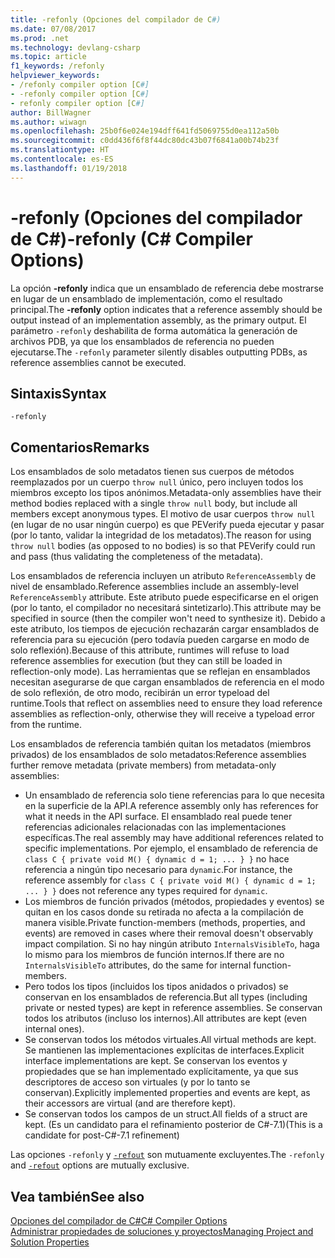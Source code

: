 ```yaml
---
title: -refonly (Opciones del compilador de C#)
ms.date: 07/08/2017
ms.prod: .net
ms.technology: devlang-csharp
ms.topic: article
f1_keywords: /refonly
helpviewer_keywords:
- /refonly compiler option [C#]
- -refonly compiler option [C#]
- refonly compiler option [C#]
author: BillWagner
ms.author: wiwagn
ms.openlocfilehash: 25b0f6e024e194dff641fd5069755d0ea112a50b
ms.sourcegitcommit: c0dd436f6f8f44dc80dc43b07f6841a00b74b23f
ms.translationtype: HT
ms.contentlocale: es-ES
ms.lasthandoff: 01/19/2018
---
```

# <a name="-refonly-c-compiler-options"></a><span data-ttu-id="62ce0-102">-refonly (Opciones del compilador de C#)</span><span class="sxs-lookup"><span data-stu-id="62ce0-102">-refonly (C# Compiler Options)</span></span>

<span data-ttu-id="62ce0-103">La opción **-refonly** indica que un ensamblado de referencia debe mostrarse en lugar de un ensamblado de implementación, como el resultado principal.</span><span class="sxs-lookup"><span data-stu-id="62ce0-103">The **-refonly** option indicates that a reference assembly should be output instead of an implementation assembly, as the primary output.</span></span> <span data-ttu-id="62ce0-104">El parámetro `-refonly` deshabilita de forma automática la generación de archivos PDB, ya que los ensamblados de referencia no pueden ejecutarse.</span><span class="sxs-lookup"><span data-stu-id="62ce0-104">The `-refonly` parameter silently disables outputting PDBs, as reference assemblies cannot be executed.</span></span>

## <a name="syntax"></a><span data-ttu-id="62ce0-105">Sintaxis</span><span class="sxs-lookup"><span data-stu-id="62ce0-105">Syntax</span></span>

```console
-refonly
```

## <a name="remarks"></a><span data-ttu-id="62ce0-106">Comentarios</span><span class="sxs-lookup"><span data-stu-id="62ce0-106">Remarks</span></span>

<span data-ttu-id="62ce0-107">Los ensamblados de solo metadatos tienen sus cuerpos de métodos reemplazados por un cuerpo `throw null` único, pero incluyen todos los miembros excepto los tipos anónimos.</span><span class="sxs-lookup"><span data-stu-id="62ce0-107">Metadata-only assemblies have their method bodies replaced with a single `throw null` body, but include all members except anonymous types.</span></span> <span data-ttu-id="62ce0-108">El motivo de usar cuerpos `throw null` (en lugar de no usar ningún cuerpo) es que PEVerify pueda ejecutar y pasar (por lo tanto, validar la integridad de los metadatos).</span><span class="sxs-lookup"><span data-stu-id="62ce0-108">The reason for using `throw null` bodies (as opposed to no bodies) is so that PEVerify could run and pass (thus validating the completeness of the metadata).</span></span>

<span data-ttu-id="62ce0-109">Los ensamblados de referencia incluyen un atributo `ReferenceAssembly` de nivel de ensamblado.</span><span class="sxs-lookup"><span data-stu-id="62ce0-109">Reference assemblies include an assembly-level `ReferenceAssembly` attribute.</span></span> <span data-ttu-id="62ce0-110">Este atributo puede especificarse en el origen (por lo tanto, el compilador no necesitará sintetizarlo).</span><span class="sxs-lookup"><span data-stu-id="62ce0-110">This attribute may be specified in source (then the compiler won't need to synthesize it).</span></span> <span data-ttu-id="62ce0-111">Debido a este atributo, los tiempos de ejecución rechazarán cargar ensamblados de referencia para su ejecución (pero todavía pueden cargarse en modo de solo reflexión).</span><span class="sxs-lookup"><span data-stu-id="62ce0-111">Because of this attribute, runtimes will refuse to load reference assemblies for execution (but they can still be loaded in reflection-only mode).</span></span> <span data-ttu-id="62ce0-112">Las herramientas que se reflejan en ensamblados necesitan asegurarse de que cargan ensamblados de referencia en el modo de solo reflexión, de otro modo, recibirán un error typeload del runtime.</span><span class="sxs-lookup"><span data-stu-id="62ce0-112">Tools that reflect on assemblies need to ensure they load reference assemblies as reflection-only, otherwise they will receive a typeload error from the runtime.</span></span>

<span data-ttu-id="62ce0-113">Los ensamblados de referencia también quitan los metadatos (miembros privados) de los ensamblados de solo metadatos:</span><span class="sxs-lookup"><span data-stu-id="62ce0-113">Reference assemblies further remove metadata (private members) from metadata-only assemblies:</span></span>

- <span data-ttu-id="62ce0-114">Un ensamblado de referencia solo tiene referencias para lo que necesita en la superficie de la API.</span><span class="sxs-lookup"><span data-stu-id="62ce0-114">A reference assembly only has references for what it needs in the API surface.</span></span> <span data-ttu-id="62ce0-115">El ensamblado real puede tener referencias adicionales relacionadas con las implementaciones específicas.</span><span class="sxs-lookup"><span data-stu-id="62ce0-115">The real assembly may have additional references related to specific implementations.</span></span> <span data-ttu-id="62ce0-116">Por ejemplo, el ensamblado de referencia de `class C { private void M() { dynamic d = 1; ... } }` no hace referencia a ningún tipo necesario para `dynamic`.</span><span class="sxs-lookup"><span data-stu-id="62ce0-116">For instance, the reference assembly for `class C { private void M() { dynamic d = 1; ... } }` does not reference any types required for `dynamic`.</span></span>
- <span data-ttu-id="62ce0-117">Los miembros de función privados (métodos, propiedades y eventos) se quitan en los casos donde su retirada no afecta a la compilación de manera visible.</span><span class="sxs-lookup"><span data-stu-id="62ce0-117">Private function-members (methods, properties, and events) are removed in cases where their removal doesn't observably impact compilation.</span></span> <span data-ttu-id="62ce0-118">Si no hay ningún atributo `InternalsVisibleTo`, haga lo mismo para los miembros de función internos.</span><span class="sxs-lookup"><span data-stu-id="62ce0-118">If there are no `InternalsVisibleTo` attributes, do the same for internal function-members.</span></span>
- <span data-ttu-id="62ce0-119">Pero todos los tipos (incluidos los tipos anidados o privados) se conservan en los ensamblados de referencia.</span><span class="sxs-lookup"><span data-stu-id="62ce0-119">But all types (including private or nested types) are kept in reference assemblies.</span></span> <span data-ttu-id="62ce0-120">Se conservan todos los atributos (incluso los internos).</span><span class="sxs-lookup"><span data-stu-id="62ce0-120">All attributes are kept (even internal ones).</span></span>
- <span data-ttu-id="62ce0-121">Se conservan todos los métodos virtuales.</span><span class="sxs-lookup"><span data-stu-id="62ce0-121">All virtual methods are kept.</span></span> <span data-ttu-id="62ce0-122">Se mantienen las implementaciones explícitas de interfaces.</span><span class="sxs-lookup"><span data-stu-id="62ce0-122">Explicit interface implementations are kept.</span></span> <span data-ttu-id="62ce0-123">Se conservan los eventos y propiedades que se han implementado explícitamente, ya que sus descriptores de acceso son virtuales (y por lo tanto se conservan).</span><span class="sxs-lookup"><span data-stu-id="62ce0-123">Explicitly implemented properties and events are kept, as their accessors are virtual (and are therefore kept).</span></span>
- <span data-ttu-id="62ce0-124">Se conservan todos los campos de un struct.</span><span class="sxs-lookup"><span data-stu-id="62ce0-124">All fields of a struct are kept.</span></span> <span data-ttu-id="62ce0-125">(Es un candidato para el refinamiento posterior de C#-7.1)</span><span class="sxs-lookup"><span data-stu-id="62ce0-125">(This is a candidate for post-C#-7.1 refinement)</span></span>

<span data-ttu-id="62ce0-126">Las opciones `-refonly` y [`-refout`](refout-compiler-option.md) son mutuamente excluyentes.</span><span class="sxs-lookup"><span data-stu-id="62ce0-126">The `-refonly` and [`-refout`](refout-compiler-option.md) options are mutually exclusive.</span></span>

## <a name="see-also"></a><span data-ttu-id="62ce0-127">Vea también</span><span class="sxs-lookup"><span data-stu-id="62ce0-127">See also</span></span>
 [<span data-ttu-id="62ce0-128">Opciones del compilador de C#</span><span class="sxs-lookup"><span data-stu-id="62ce0-128">C# Compiler Options</span></span>](../../../csharp/language-reference/compiler-options/index.md)  
 [<span data-ttu-id="62ce0-129">Administrar propiedades de soluciones y proyectos</span><span class="sxs-lookup"><span data-stu-id="62ce0-129">Managing Project and Solution Properties</span></span>](/visualstudio/ide/managing-project-and-solution-properties)
